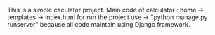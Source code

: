 This is a simple caculator project.
Main code of calculator : home -> templates -> index.html
for run the project use -> "python manage.py runserver" because all code maintain using Django framework.
